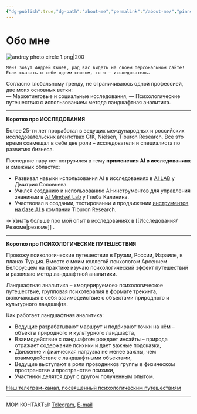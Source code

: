 ```yaml
---
{"dg-publish":true,"dg-path":"about-me","permalink":"/about-me/","pinned":true,"tags":["gardenEntry"]}
---
```


# Обо мне

![andrey photo circle 1.png|200](/img/user/Images/andrey%20photo%20circle%201.png)

~~~~ 
Меня зовут Андрей Сычёв, рад вас видеть на своем персональном сайте!
Если сказать о себе одним словом, то я — исследователь.
~~~~ 
Согласно глобальному тренду, не ограничиваюсь одной профессией, две моих основных ветки:  
— Маркетинговые и социальные исследования, 
— Психологические путешествия с использованием метода ландшафтная аналитика.

---

**Коротко про ИССЛЕДОВАНИЯ**

Более 25-ти лет проработал в ведущих международных и российских исследовательских агентствах GfK, Nielsen, Tiburon Research. Все это время совмещал в себе две роли – исследователя и специалиста по развитию бизнеса.

Последние  пару лет погрузился в тему **применения AI в исследованиях** и смежных областях:  
- Развивал навыки использования AI в исследованиях в  [AI LAB](****https://ai-lab.tech/****) у Дмитрия Соловьева. 
- Учился созданию и использованию AI-инструментов для управления знаниями в  [AI Mindset Lab](https://aimindset.org/)  у Глеба Калинина.
- Участвовал в создании, тестировании и продвижении [инструментов на базе AI ](https://blog.fastuna.ru/insightchat) в компании Tiburon Research. 

→ Узнать больше про мой опыт в исследованиях в [[Исследования/Резюме\|резюме]] .

---

**Коротко про ПСИХОЛОГИЧЕСКИЕ ПУТЕШЕСТВИЯ**

Провожу психологические путешествия в Грузии, России, Израиле, в планах Турция. Вместе с моим коллегой психологом Арсением Белорусцем на практике изучаю психологический эффект путешествий и развиваю метод ландшафтной аналитики. 

Ландшафтная аналитика –  «модерируемое» психологическое путешествие, групповая психотерапия в формате трекинга, включающая в себя взаимодействие с объектами природного и культурного ландшафта.

Как работает ландшафтная аналитика:

- Ведущие разрабатывают маршрут и подбирают точки на нём – объекты природного и культурного ландшафта,
- Взаимодействие с ландшафтом рождает инсайты –  природа отражает содержание психики и дает важные подсказки,
- Движение и физическая нагрузка не менее важны, чем взаимодействие с ландшафтными объектами,
- Ведущие выступают в роли проводников группы в физическом пространстве и пространстве психики,
- Участники делятся друг с другом полученным опытом.

 [Наш телеграм-канал, посвященный психологическим путешествиям](t.me/outsideinsight)

---


МОИ КОНТАКТЫ: [Telegram](https://t.me/andreyscyhev), [E-mail ](mailto:sychevonline@gmail.com)

